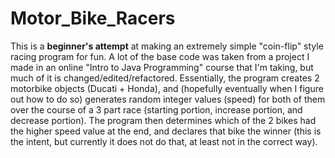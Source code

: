 # Motor_Bike_Racers
This is a **beginner's attempt** at making an extremely simple "coin-flip" style racing program for fun. 
A lot of the base code was taken from a project I made in an online "Intro to Java Programming" course that I'm taking, but much of it is changed/edited/refactored. Essentially, the program creates 2 motorbike objects (Ducati + Honda), and (hopefully eventually when I figure out how to do so) generates random integer values (speed) for both of them over the course of a 3 part race (starting portion, increase portion, and decrease portion). The program then determines which of the 2 bikes had the higher speed value at the end, and declares that bike the winner (this is the intent, but currently it does not do that, at least not in the correct way). 
